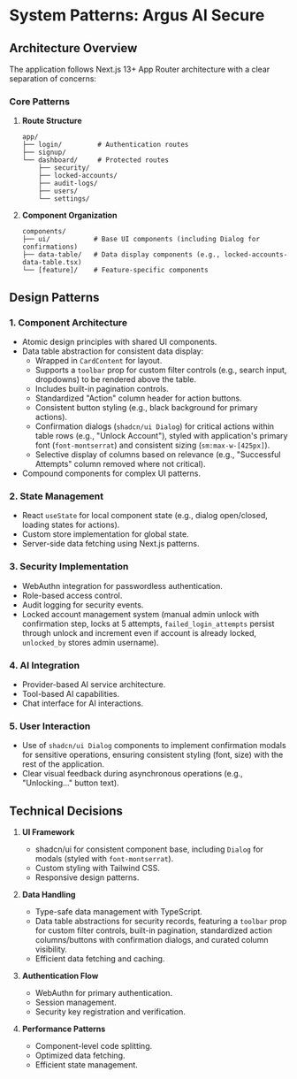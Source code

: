 # System Patterns: Argus AI Secure

## Architecture Overview
The application follows Next.js 13+ App Router architecture with a clear separation of concerns:

### Core Patterns

1.  **Route Structure**
    ```
    app/
    ├── login/         # Authentication routes
    ├── signup/
    └── dashboard/     # Protected routes
        ├── security/
        ├── locked-accounts/
        ├── audit-logs/
        ├── users/
        └── settings/
    ```

2.  **Component Organization**
    ```
    components/
    ├── ui/           # Base UI components (including Dialog for confirmations)
    ├── data-table/   # Data display components (e.g., locked-accounts-data-table.tsx)
    └── [feature]/    # Feature-specific components
    ```

## Design Patterns

### 1. Component Architecture
-   Atomic design principles with shared UI components.
-   Data table abstraction for consistent data display:
    -   Wrapped in `CardContent` for layout.
    -   Supports a `toolbar` prop for custom filter controls (e.g., search input, dropdowns) to be rendered above the table.
    -   Includes built-in pagination controls.
    -   Standardized "Action" column header for action buttons.
    -   Consistent button styling (e.g., black background for primary actions).
    -   Confirmation dialogs (`shadcn/ui Dialog`) for critical actions within table rows (e.g., "Unlock Account"), styled with application's primary font (`font-montserrat`) and consistent sizing (`sm:max-w-[425px]`).
    -   Selective display of columns based on relevance (e.g., "Successful Attempts" column removed where not critical).
-   Compound components for complex UI patterns.

### 2. State Management
-   React `useState` for local component state (e.g., dialog open/closed, loading states for actions).
-   Custom store implementation for global state.
-   Server-side data fetching using Next.js patterns.

### 3. Security Implementation
-   WebAuthn integration for passwordless authentication.
-   Role-based access control.
-   Audit logging for security events.
-   Locked account management system (manual admin unlock with confirmation step, locks at 5 attempts, `failed_login_attempts` persist through unlock and increment even if account is already locked, `unlocked_by` stores admin username).

### 4. AI Integration
-   Provider-based AI service architecture.
-   Tool-based AI capabilities.
-   Chat interface for AI interactions.

### 5. User Interaction
-   Use of `shadcn/ui Dialog` components to implement confirmation modals for sensitive operations, ensuring consistent styling (font, size) with the rest of the application.
-   Clear visual feedback during asynchronous operations (e.g., "Unlocking..." button text).

## Technical Decisions

1.  **UI Framework**
    -   shadcn/ui for consistent component base, including `Dialog` for modals (styled with `font-montserrat`).
    -   Custom styling with Tailwind CSS.
    -   Responsive design patterns.

2.  **Data Handling**
    -   Type-safe data management with TypeScript.
    -   Data table abstractions for security records, featuring a `toolbar` prop for custom filter controls, built-in pagination, standardized action columns/buttons with confirmation dialogs, and curated column visibility.
    -   Efficient data fetching and caching.

3.  **Authentication Flow**
    -   WebAuthn for primary authentication.
    -   Session management.
    -   Security key registration and verification.

4.  **Performance Patterns**
    -   Component-level code splitting.
    -   Optimized data fetching.
    -   Efficient state management.
